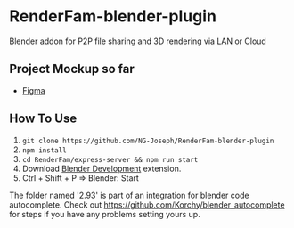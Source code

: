 # RenderFam-blender-plugin
Blender addon for P2P file sharing and 3D rendering via LAN or Cloud

## Project Mockup so far
- [Figma](https://www.figma.com/file/jUSwQn7ZRuWmToJTdD0E8b/Untitled?node-id=0%3A1)

## How To Use
1. `git clone https://github.com/NG-Joseph/RenderFam-blender-plugin`
2. `npm install`
3. `cd RenderFam/express-server && npm run start`
4. Download [Blender Development](https://marketplace.visualstudio.com/items?itemName=JacquesLucke.blender-development) extension.
5. Ctrl + Shift + P => Blender: Start


The folder named '2.93' is part of an integration for blender code autocomplete. Check out https://github.com/Korchy/blender_autocomplete for steps if you have any problems setting yours up.
